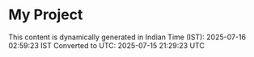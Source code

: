 # My Project

This content is dynamically generated in Indian Time (IST): 2025-07-16 02:59:23 IST
Converted to UTC: 2025-07-15 21:29:23 UTC
